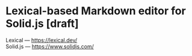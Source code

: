 # Lexical-based Markdown editor for Solid.js [draft]

Lexical — https://lexical.dev/  
Solid.js — https://www.solidjs.com/
